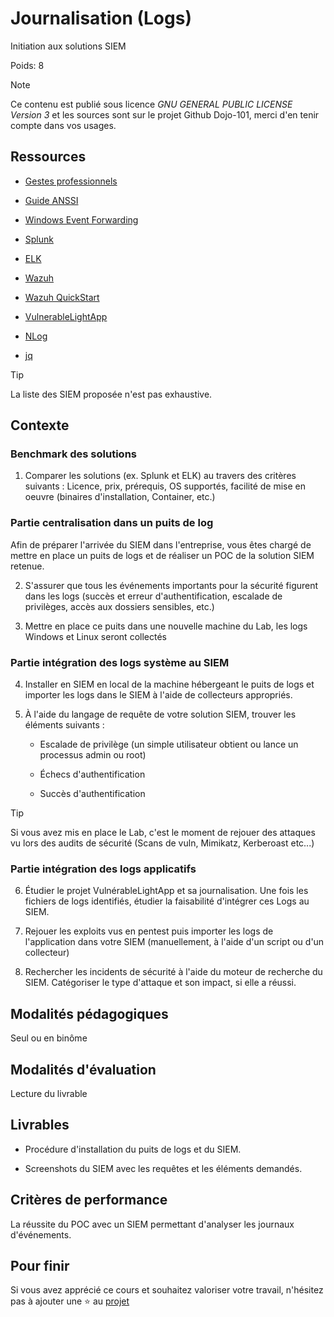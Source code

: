 # Journalisation (Logs)

Initiation aux solutions SIEM

Poids: 8

> [!NOTE]
> Ce contenu est publié sous licence *GNU GENERAL PUBLIC LICENSE Version 3* et les sources sont sur le projet Github Dojo-101, merci d'en tenir compte dans vos usages.

## Ressources

* [Gestes professionnels](https://github.com/Aif4thah/Dojo-101)

* [Guide ANSSI](https://cyber.gouv.fr/publications)

* [Windows Event Forwarding](https://learn.microsoft.com/fr-fr/windows/security/operating-system-security/device-management/use-windows-event-forwarding-to-assist-in-intrusion-detection)

* [Splunk](https://www.splunk.com/fr_fr)

* [ELK](https://www.elastic.co/fr/security)

* [Wazuh](https://wazuh.com/)

* [Wazuh QuickStart](https://documentation.wazuh.com/current/quickstart.html)

* [VulnerableLightApp](https://github.com/Aif4thah/VulnerableLightApp)

* [NLog](https://nlog-project.org/config/)

* [jq](https://jqlang.org/)

> [!TIP]
> La liste des SIEM proposée n'est pas exhaustive.

## Contexte

### Benchmark des solutions

1. Comparer les solutions (ex. Splunk et ELK) au travers des critères suivants : Licence, prix, prérequis, OS supportés, facilité de mise en oeuvre (binaires d'installation, Container, etc.)

### Partie centralisation dans un puits de log

Afin de préparer l'arrivée du SIEM dans l'entreprise, vous êtes chargé de mettre en place un puits de logs et de réaliser un POC de la solution SIEM retenue.

2. S'assurer que tous les événements importants pour la sécurité figurent dans les logs (succès et erreur d'authentification, escalade de privilèges, accès aux dossiers sensibles, etc.)

3. Mettre en place ce puits dans une nouvelle machine du Lab, les logs Windows et Linux seront collectés

### Partie intégration des logs système au SIEM

4. Installer en SIEM en local de la machine hébergeant le puits de logs et importer les logs dans le SIEM à l'aide de collecteurs appropriés.

5. À l'aide du langage de requête de votre solution SIEM, trouver les éléments suivants :

    * Escalade de privilège (un simple utilisateur obtient ou lance un processus admin ou root)

    * Échecs d'authentification

    * Succès d'authentification

> [!TIP]
> Si vous avez mis en place le Lab, c'est le moment de rejouer des attaques vu lors des audits de sécurité (Scans de vuln, Mimikatz, Kerberoast etc...)

### Partie intégration des logs applicatifs

6. Étudier le projet VulnérableLightApp et sa journalisation. Une fois les fichiers de logs identifiés, étudier la faisabilité d'intégrer ces Logs au SIEM.

7. Rejouer les exploits vus en pentest puis importer les logs de l'application dans votre SIEM (manuellement, à l'aide d'un script ou d'un collecteur)

8. Rechercher les incidents de sécurité à l'aide du moteur de recherche du SIEM. Catégoriser le type d'attaque et son impact, si elle a réussi.

## Modalités pédagogiques

Seul ou en binôme

## Modalités d'évaluation

Lecture du livrable

## Livrables

* Procédure d'installation du puits de logs et du SIEM.

* Screenshots du SIEM avec les requêtes et les éléments demandés.

## Critères de performance

La réussite du POC avec un SIEM permettant d'analyser les journaux d'événements.

## Pour finir

Si vous avez apprécié ce cours et souhaitez valoriser votre travail, n'hésitez pas à ajouter une ⭐ au [projet](https://github.com/Aif4thah/Dojo-101)